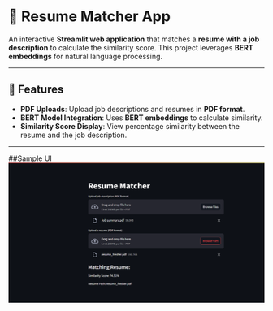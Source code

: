# 📑 Resume Matcher App  
An interactive **Streamlit web application** that matches a **resume with a job description** to calculate the similarity score. This project leverages **BERT embeddings** for natural language processing.

---

## 🎯 Features  
- **PDF Uploads**: Upload job descriptions and resumes in **PDF format**.
- **BERT Model Integration**: Uses **BERT embeddings** to calculate similarity.
- **Similarity Score Display**: View percentage similarity between the resume and the job description.

---
 
 ##Sample UI
 ![alt text](https://github.com/prakyath21/Resume-Job-Description-Matching/blob/main/image/resume_matcher.png?raw=true)
